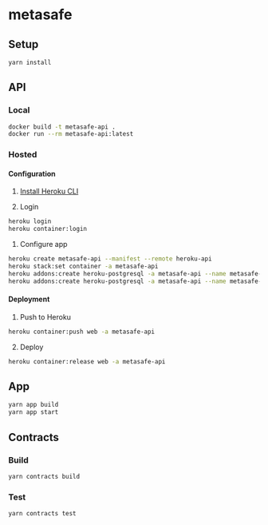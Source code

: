# metasafe

## Setup
```bash
yarn install
```

## API
### Local
```bash
docker build -t metasafe-api .
docker run --rm metasafe-api:latest
```

### Hosted
#### Configuration
1. [Install Heroku CLI](https://devcenter.heroku.com/articles/heroku-cli)
   
2. Login
```bash
heroku login
heroku container:login
```

1. Configure app
```bash
heroku create metasafe-api --manifest --remote heroku-api
heroku stack:set container -a metasafe-api
heroku addons:create heroku-postgresql -a metasafe-api --name metasafe-api-database --as DATABASE
heroku addons:create heroku-postgresql -a metasafe-api --name metasafe-api-shadow-database --as SHADOW_DATABASE
```

#### Deployment
1. Push to Heroku
```bash
heroku container:push web -a metasafe-api
```

2. Deploy
```bash
heroku container:release web -a metasafe-api
```


## App
```bash
yarn app build
yarn app start
```

## Contracts
### Build
```bash
yarn contracts build
```

### Test
```bash
yarn contracts test
```
